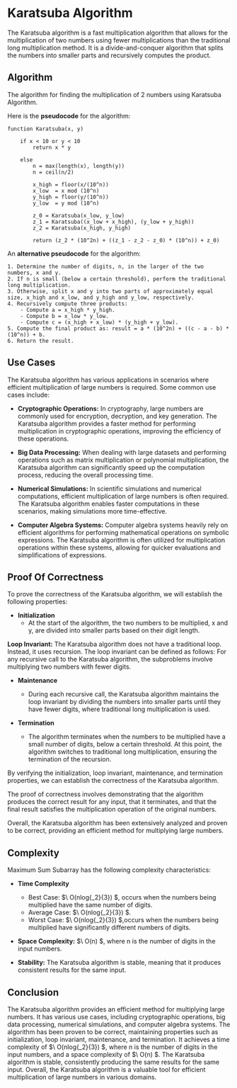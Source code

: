 # Karatsuba Algorithm

The Karatsuba algorithm is a fast multiplication algorithm that allows for the multiplication of two numbers using fewer multiplications than the traditional long multiplication method. It is a divide-and-conquer algorithm that splits the numbers into smaller parts and recursively computes the product.

## Algorithm

The algorithm for finding the multiplication of 2 numbers using Karatsuba Algorithm.

Here is the **pseudocode** for the algorithm:

```less
function Karatsuba(x, y)

    if x < 10 or y < 10
        return x * y

    else
        n = max(length(x), length(y))
        n = ceil(n/2)

        x_high = floor(x/(10^n))
        x_low  = x mod (10^n)
        y_high = floor(y/(10^n))
        y_low  = y mod (10^n)

        z_0 = Karatsuba(x_low, y_low)
        z_1 = Karatsuba((x_low + x_high), (y_low + y_high))
        z_2 = Karatsuba(x_high, y_high)

        return (z_2 * (10^2n) + ((z_1 - z_2 - z_0) * (10^n)) + z_0) 
```

An **alternative pseudocode** for the algorithm:

```less
1. Determine the number of digits, n, in the larger of the two numbers, x and y.
2. If n is small (below a certain threshold), perform the traditional long multiplication.
3. Otherwise, split x and y into two parts of approximately equal size, x_high and x_low, and y_high and y_low, respectively.
4. Recursively compute three products:
    - Compute a = x_high * y_high.
    - Compute b = x_low * y_low.
    - Compute c = (x_high + x_low) * (y_high + y_low).
5. Compute the final product as: result = a * (10^2n) + ((c - a - b) * (10^n)) + b.
6. Return the result.
```

## Use Cases

The Karatsuba algorithm has various applications in scenarios where efficient multiplication of large numbers is required. Some common use cases include:

- **Cryptographic Operations:** In cryptography, large numbers are commonly used for encryption, decryption, and key generation. The Karatsuba algorithm provides a faster method for performing multiplication in cryptographic operations, improving the efficiency of these operations.

- **Big Data Processing:** When dealing with large datasets and performing operations such as matrix multiplication or polynomial multiplication, the Karatsuba algorithm can significantly speed up the computation process, reducing the overall processing time.

- **Numerical Simulations:** In scientific simulations and numerical computations, efficient multiplication of large numbers is often required. The Karatsuba algorithm enables faster computations in these scenarios, making simulations more time-effective.

- **Computer Algebra Systems:** Computer algebra systems heavily rely on efficient algorithms for performing mathematical operations on symbolic expressions. The Karatsuba algorithm is often utilized for multiplication operations within these systems, allowing for quicker evaluations and simplifications of expressions.

## Proof Of Correctness

To prove the correctness of the Karatsuba algorithm, we will establish the following properties:

- **Initialization**
    - At the start of the algorithm, the two numbers to be multiplied, x and y, are divided into smaller parts based on their digit length.

**Loop Invariant:** The Karatsuba algorithm does not have a traditional loop. Instead, it uses recursion. The loop invariant can be defined as follows: For any recursive call to the Karatsuba algorithm, the subproblems involve multiplying two numbers with fewer digits.

- **Maintenance**
    -  During each recursive call, the Karatsuba algorithm maintains the loop invariant by dividing the numbers into smaller parts until they have fewer digits, where traditional long multiplication is used.

- **Termination**
    - The algorithm terminates when the numbers to be multiplied have a small number of digits, below a certain threshold. At this point, the algorithm switches to traditional long multiplication, ensuring the termination of the recursion.

By verifying the initialization, loop invariant, maintenance, and termination properties, we can establish the correctness of the Karatsuba algorithm.

The proof of correctness involves demonstrating that the algorithm produces the correct result for any input, that it terminates, and that the final result satisfies the multiplication operation of the original numbers.

Overall, the Karatsuba algorithm has been extensively analyzed and proven to be correct, providing an efficient method for multiplying large numbers.
    
## Complexity

Maximum Sum Subarray has the following complexity characteristics:    

- **Time Complexity**
    - Best Case: $\ O(nlog{_2}{3}) $, occurs when the numbers being multiplied have the same number of digits.
    - Average Case: $\ O(nlog{_2}{3}) $.
    - Worst Case: $\ O(nlog{_2}{3}) $,occurs when the numbers being multiplied have significantly different numbers of digits.

- **Space Complexity:** $\ O(n) $, where n is the number of digits in the input numbers.

- **Stability:** The Karatsuba algorithm is stable, meaning that it produces consistent results for the same input. 

## Conclusion

 The Karatsuba algorithm provides an efficient method for multiplying large numbers. It has various use cases, including cryptographic operations, big data processing, numerical simulations, and computer algebra systems. The algorithm has been proven to be correct, maintaining properties such as initialization, loop invariant, maintenance, and termination. It achieves a time complexity of $\ O(nlog{_2}{3}) $, where n is the number of digits in the input numbers, and a space complexity of $\ O(n) $. The Karatsuba algorithm is stable, consistently producing the same results for the same input. Overall, the Karatsuba algorithm is a valuable tool for efficient multiplication of large numbers in various domains.